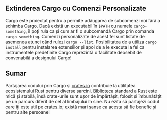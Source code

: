 ## Extinderea Cargo cu Comenzi Personalizate

Cargo este proiectat pentru a permite adăugarea de subcomenzi noi fără a schimba Cargo. Dacă există un executabil în `$PATH` cu numele `cargo-something`, îl poți rula ca și cum ar fi o subcomandă Cargo prin comanda `cargo something`. Comenzi personalizate de acest fel sunt listate de asemenea atunci când rulezi `cargo --list`. Posibilitatea de a utiliza `cargo install` pentru instalarea extensiilor și apoi de a le executa la fel ca instrumentele predefinite Cargo reprezintă o facilitate deosebit de convenabilă a designului Cargo!

## Sumar

Partajarea codului prin Cargo și [crates.io](https://crates.io/) contribuie la utilitatea ecosistemului Rust pentru diverse sarcini. Biblioteca standard a Rust este mică și stabilă, însă crate-urile sunt ușor de împărtășit, folosit și îmbunătățit pe un parcurs diferit de cel al limbajului în sine. Nu ezita să partajezi codul care îți este util pe [crates.io](https://crates.io/); există mari șanse ca acesta să fie benefic și pentru alte persoane!
